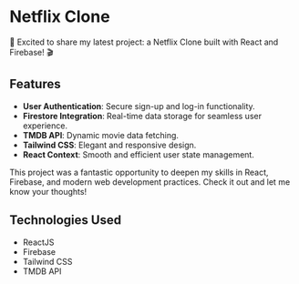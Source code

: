 # Netflix Clone

🚀 Excited to share my latest project: a Netflix Clone built with React and Firebase! 🎬

## Features

- **User Authentication**: Secure sign-up and log-in functionality.
- **Firestore Integration**: Real-time data storage for seamless user experience.
- **TMDB API**: Dynamic movie data fetching.
- **Tailwind CSS**: Elegant and responsive design.
- **React Context**: Smooth and efficient user state management.

This project was a fantastic opportunity to deepen my skills in React, Firebase, and modern web development practices. Check it out and let me know your thoughts!

## Technologies Used

- ReactJS
- Firebase
- Tailwind CSS
- TMDB API